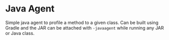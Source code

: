 # Java Agent

Simple java agent to profile a method to a given class. Can be built using Gradle and the JAR can be attached with `-javaagent` while running any JAR or Java class.
